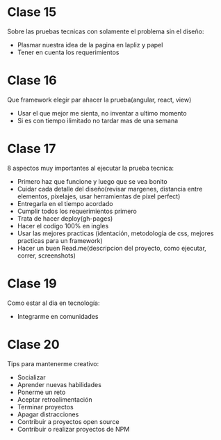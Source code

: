 # Clase 15

Sobre las pruebas tecnicas con solamente el problema sin el diseño:

- Plasmar nuestra idea de la pagina en lapliz y papel
- Tener en cuenta los requerimientos

# Clase 16

Que framework elegir par ahacer la prueba(angular, react, view)

- Usar el que mejor me sienta, no inventar a ultimo momento
- Si es con tiempo ilimitado no tardar mas de una semana

# Clase 17

8 aspectos muy importantes al ejecutar la prueba tecnica:

- Primero haz que funcione y luego que se vea bonito
- Cuidar cada detalle del diseño(revisar margenes, distancia entre elementos, pixelajes, usar herramientas de pixel perfect)
- Entregarla en el tiempo acordado
- Cumplir todos los requerimientos primero
- Trata de hacer deploy(gh-pages)
- Hacer el codigo 100% en ingles
- Usar las mejores practicas (identación, metodologia de css, mejores practicas para un framework)
- Hacer un buen Read.me(descripcion del proyecto, como ejecutar, correr, screenshots)

# Clase 19

Como estar al dia en tecnología:

- Integrarme en comunidades

# Clase 20

Tips para mantenerme creativo:

- Socializar
- Aprender nuevas habilidades
- Ponerme un reto
- Aceptar retroalimentación
- Terminar proyectos
- Apagar distracciones
- Contribuir a proyectos open source
- Contribuir o realizar proyectos de NPM

